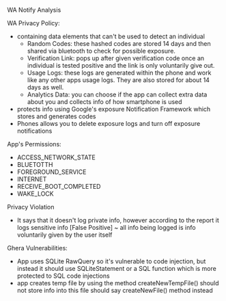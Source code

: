 WA Notify Analysis

WA Privacy Policy:
- containing data elements that can't be used to detect an individual
	- Random Codes: these hashed codes are stored 14 days and then 
	  shared via bluetooth to check for possible exposure.
	- Verification Link: pops up after given verification code once 
	  an individual is tested positive and the link is only voluntarily
	  give out.
	- Usage Logs: these logs are generated within the phone and work like
	  any other apps usage logs. They are also stored for about
	  14 days as well.
	- Analytics Data: you can choose if the app can collect extra data 
	  about you and collects info of how smartphone is used
- protects info using Google's exposure Notification Framework which stores and
generates codes
- Phones allows you to delete exposure logs and turn off exposure notifications

App's Permissions:
- ACCESS_NETWORK_STATE
- BLUETOTTH
- FOREGROUND_SERVICE
- INTERNET
- RECEIVE_BOOT_COMPLETED
- WAKE_LOCK

Privacy Violation
- It says that it doesn't log private info, however according to the report
it logs sensitive info [False Positive] ~ all info being logged is info 
voluntarily given by the user itself

Ghera Vulnerabilities:
- App uses SQLite RawQuery so it's vulnerable to code injection, but instead it 
should use SQLiteStatement or a SQL function which is more protected to SQL code
injections
- app creates temp file by using the method createNewTempFile() should not store info
into this file should say createNewFile() method instead
